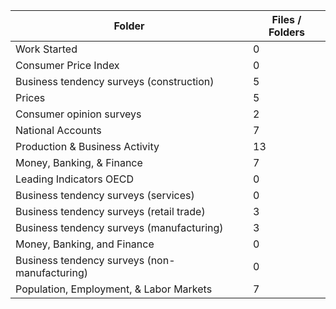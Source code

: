 | Folder                                        |   Files / Folders |
|-----------------------------------------------|-------------------|
| Work Started                                  |                 0 |
| Consumer Price Index                          |                 0 |
| Business tendency surveys (construction)      |                 5 |
| Prices                                        |                 5 |
| Consumer opinion surveys                      |                 2 |
| National Accounts                             |                 7 |
| Production & Business Activity                |                13 |
| Money, Banking, & Finance                     |                 7 |
| Leading Indicators OECD                       |                 0 |
| Business tendency surveys (services)          |                 0 |
| Business tendency surveys (retail trade)      |                 3 |
| Business tendency surveys (manufacturing)     |                 3 |
| Money, Banking, and Finance                   |                 0 |
| Business tendency surveys (non-manufacturing) |                 0 |
| Population, Employment, & Labor Markets       |                 7 |